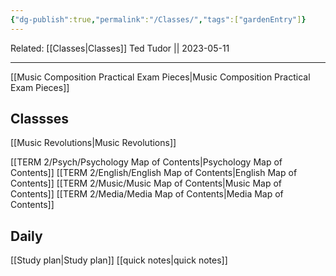 ```yaml
---
{"dg-publish":true,"permalink":"/Classes/","tags":["gardenEntry"]}
---
```


Related:
[[Classes\|Classes]]
Ted Tudor || 2023-05-11
***
[[Music Composition Practical Exam Pieces\|Music Composition Practical Exam Pieces]]

## Classses
[[Music Revolutions\|Music Revolutions]]

[[TERM 2/Psych/Psychology Map of Contents\|Psychology Map of Contents]]
[[TERM 2/English/English Map of Contents\|English Map of Contents]]
[[TERM 2/Music/Music Map of Contents\|Music Map of Contents]]
[[TERM 2/Media/Media Map of Contents\|Media Map of Contents]]

## Daily 
[[Study plan\|Study plan]]
[[quick notes\|quick notes]]



